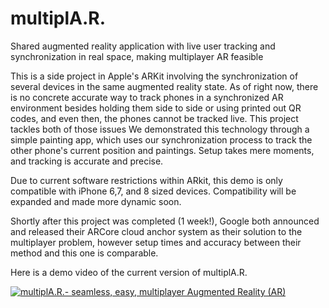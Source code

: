 # multiplA.R.
Shared augmented reality application with live user tracking and synchronization in real space, making multiplayer AR feasible

This is a side project in Apple's ARKit involving the synchronization of several devices in the same augmented reality state. 
As of right now, there is no concrete accurate way to track phones in a synchronized AR environment besides holding them side to side or using printed out QR codes, and even then, the phones cannot be tracked live. This project tackles both of those issues
We demonstrated this technology through a simple painting app, which uses our synchronization process to track the other phone's current position and paintings. Setup takes mere moments, and tracking is accurate and precise.

Due to current software restrictions within ARkit, this demo is only compatible with iPhone 6,7, and 8 sized devices. Compatibility will be expanded and made more dynamic soon.

Shortly after this project was completed (1 week!), Google both announced and released their ARCore cloud anchor system as their solution to the multiplayer problem, however setup times and accuracy between their method and this one is comparable.

Here is a demo video of the current version of multiplA.R.

[![multiplA.R.- seamless, easy, multiplayer Augmented Reality (AR)](https://i.ytimg.com/vi/Kh2ZaAuBb9U/hqdefault.jpg)](https://www.youtube.com/watch?v=Kh2ZaAuBb9U "multiplA.R.- seamless, easy, multiplayer Augmented Reality (AR)")
